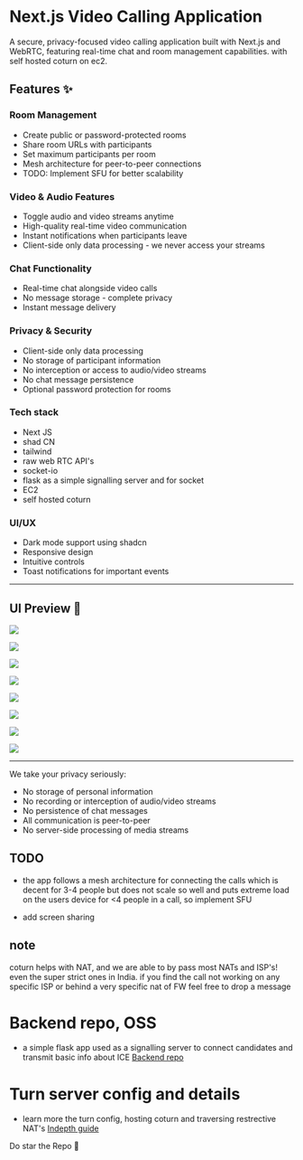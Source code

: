 # Next.js Video Calling Application

A secure, privacy-focused video calling application built with Next.js and WebRTC, featuring real-time chat and room management capabilities. with self hosted coturn on ec2.

## Features ✨

### Room Management
- Create public or password-protected rooms 
- Share room URLs with participants
- Set maximum participants per room
- Mesh architecture for peer-to-peer connections
- TODO: Implement SFU for better scalability

### Video & Audio Features
- Toggle audio and video streams anytime
- High-quality real-time video communication
- Instant notifications when participants leave
- Client-side only data processing - we never access your streams

### Chat Functionality 
- Real-time chat alongside video calls
- No message storage - complete privacy
- Instant message delivery

### Privacy & Security
- Client-side only data processing
- No storage of participant information
- No interception or access to audio/video streams
- No chat message persistence
- Optional password protection for rooms

### Tech stack
- Next JS
- shad CN
- tailwind
- raw web RTC API's
- socket-io
- flask as a simple signalling server and for socket
- EC2
- self hosted coturn

### UI/UX
- Dark mode support using shadcn
- Responsive design
- Intuitive controls
- Toast notifications for important events

---


## UI Preview 📸

![](https://res.cloudinary.com/dbm0lqxsayooletsgognnnasdnasdn/image/upload/v1741293841/i1_oqf8ms.png)

![](https://res.cloudinary.com/dbm0lqxsayooletsgognnnasdnasdn/image/upload/v1741293841/i2_hyd59l.png)

![](https://res.cloudinary.com/dbm0lqxsayooletsgognnnasdnasdn/image/upload/v1741293841/i3_gupwfx.png)

![](https://res.cloudinary.com/dbm0lqxsayooletsgognnnasdnasdn/image/upload/v1741293842/i4_dldzic.png)

![](https://res.cloudinary.com/dbm0lqxsayooletsgognnnasdnasdn/image/upload/v1741293842/i5_jbueqa.png)

![](https://res.cloudinary.com/dbm0lqxsayooletsgognnnasdnasdn/image/upload/v1741293843/i6_ktbmom.png)

![](https://res.cloudinary.com/dbm0lqxsayooletsgognnnasdnasdn/image/upload/v1741293843/i8_yybmmh.png)

![](https://res.cloudinary.com/dbm0lqxsayooletsgognnnasdnasdn/image/upload/v1741293843/i7_ewe58i.png)

---

We take your privacy seriously:
- No storage of personal information
- No recording or interception of audio/video streams 
- No persistence of chat messages
- All communication is peer-to-peer
- No server-side processing of media streams



## TODO 
- the app follows a mesh architecture for connecting the calls which is decent for 3-4 people but does not scale so well and puts extreme load on the users device for  <4 people in a call, so implement SFU

- add screen sharing

## note
coturn helps with NAT, and we are able to by pass most NATs and ISP's! even the super strict ones in India. if you find the call not working on any specific ISP or behind a very specific nat of FW feel free to drop a message

# Backend repo, OSS
- a simple flask app used as a signalling server to connect candidates and transmit basic info about ICE
[Backend repo](https://github.com/Govind783/flask-signalling-server-vc)

# Turn server config and details
- learn more the turn config, hosting coturn and traversing restrective NAT's
[Indepth guide](https://govindbuilds/blogs)

Do star the Repo 🌟
